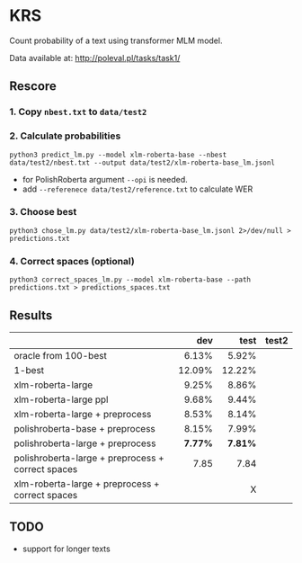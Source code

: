 # KRS

Count probability of a text using transformer MLM model.

Data available at: http://poleval.pl/tasks/task1/

## Rescore

### 1. Copy `nbest.txt` to `data/test2`

### 2. Calculate probabilities
```
python3 predict_lm.py --model xlm-roberta-base --nbest data/test2/nbest.txt --output data/test2/xlm-roberta-base_lm.jsonl
```
* for PolishRoberta argument `--opi` is needed.
* add `--referenece data/test2/reference.txt` to calculate WER

### 3. Choose best
```
python3 chose_lm.py data/test2/xlm-roberta-base_lm.jsonl 2>/dev/null > predictions.txt
```
### 4. Correct spaces (optional)
```
python3 correct_spaces_lm.py --model xlm-roberta-base --path predictions.txt > predictions_spaces.txt
```

## Results

|                                  |    dev |   test |  test2 |
|----------------------------------|-------:|-------:|-------:|
| oracle from 100-best             |  6.13% |  5.92% |        |
| 1-best                           | 12.09% | 12.22% |        |
| xlm-roberta-large                |  9.25% |  8.86% |        |
| xlm-roberta-large ppl            |  9.68% |  9.44% |        |
| xlm-roberta-large + preprocess   |  8.53% |  8.14% |        |
| polishroberta-base + preprocess  |  8.15% |  7.99% |        |
| polishroberta-large + preprocess |  **7.77%** |  **7.81%** |        |
| polishroberta-large + preprocess + correct spaces | 7.85 | 7.84  |        |
| xlm-roberta-large + preprocess + correct spaces |   | X  |        |


## TODO

* support for longer texts